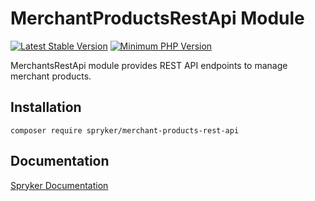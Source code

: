 # MerchantProductsRestApi Module
[![Latest Stable Version](https://poser.pugx.org/spryker/merchant-products-rest-api/v/stable.svg)](https://packagist.org/packages/spryker/merchant-products-rest-api)
[![Minimum PHP Version](https://img.shields.io/badge/php-%3E%3D%208.0-8892BF.svg)](https://php.net/)

MerchantsRestApi module provides REST API endpoints to manage merchant products.

## Installation

```
composer require spryker/merchant-products-rest-api
```

## Documentation

[Spryker Documentation](https://docs.spryker.com)
